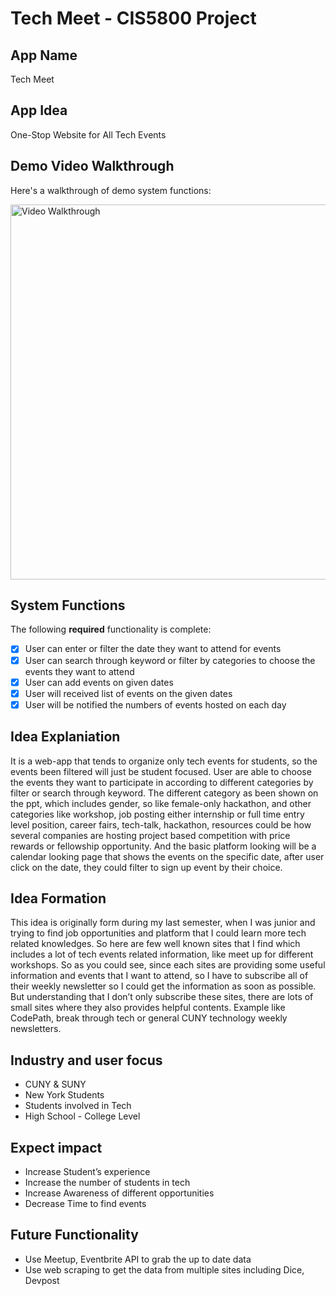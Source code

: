 # Tech Meet - CIS5800 Project
## App Name 
Tech Meet

## App Idea
One-Stop Website for All Tech Events

## Demo Video Walkthrough 

Here's a walkthrough of demo system functions:

<img src='' title='Video Walkthrough' width='600' alt='Video Walkthrough' />

## System Functions
The following **required** functionality is complete:
* [X] User can enter or filter the date they want to attend for events
* [X] User can search through keyword or filter by categories to choose the events they want to attend
* [X] User can add events on given dates
* [X] User will received list of events on the given dates
* [X] User will be notified the numbers of events hosted on each day

## Idea Explaniation
It is a web-app that tends to organize only tech events for students, so the events been filtered will just be student focused.
User are able to choose the events they want to participate in according to different categories by filter or search through keyword. The different category as been shown on the ppt, which includes gender, so like female-only hackathon, and other categories like workshop, job posting either internship or full time entry level position, career fairs, tech-talk, hackathon, resources could be how several companies are hosting project based competition with price rewards or fellowship opportunity. And the basic platform looking will be a calendar looking page that shows the events on the specific date, after user click on the date, they could filter to sign up event by their choice.

## Idea Formation
This idea is originally form during my last semester, when I was junior and trying to find job opportunities and platform that I could learn more tech related knowledges. So here are few well known sites that I find which includes a lot of tech events related information, like meet up for different workshops. So as you could see, since each sites are providing some useful information and events that I want to attend, so I have to subscribe all of their weekly newsletter so I could get the information as soon as possible. But understanding that I don’t only subscribe these sites, there are lots of small sites where they also provides helpful contents. Example like CodePath, break through tech or general CUNY technology weekly newsletters. 

## Industry and user focus
* CUNY & SUNY
* New York Students
* Students involved in Tech
* High School - College Level

## Expect impact
* Increase Student’s experience
* Increase the number of students in tech
* Increase Awareness of different opportunities
* Decrease Time to find events

## Future Functionality
* Use Meetup, Eventbrite API to grab the up to date data
* Use web scraping to get the data from multiple sites including Dice, Devpost

